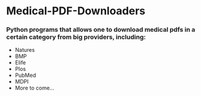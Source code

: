 # Medical-PDF-Downloaders

### Python programs that allows one to download medical pdfs in a certain category from big providers, including:
- Natures
- BMP
- Elife
- Plos
- PubMed
- MDPI
- More to come...
